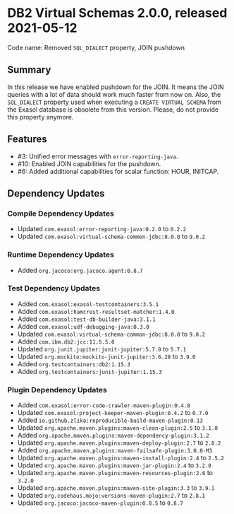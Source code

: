 # DB2 Virtual Schemas 2.0.0, released 2021-05-12

Code name: Removed `SQL_DIALECT` property, JOIN pushdown

## Summary

In this release we have enabled pushdown for the JOIN. It means the JOIN queries with a lot of data should work much faster from now on.
Also, the `SQL_DIALECT` property used when executing a `CREATE VIRTUAL SCHEMA` from the Exasol database is obsolete from this version. Please, do not provide this property anymore.

## Features

* #3: Unified error messages with `error-reporting-java`. 
* #10: Enabled JOIN capabilities for the pushdown.
* #6: Added additional capabilities for scalar function: HOUR, INITCAP.

## Dependency Updates

### Compile Dependency Updates

* Updated `com.exasol:error-reporting-java:0.2.0` to `0.2.2`
* Updated `com.exasol:virtual-schema-common-jdbc:8.0.0` to `9.0.2`

### Runtime Dependency Updates

* Added `org.jacoco:org.jacoco.agent:0.8.7`

### Test Dependency Updates

* Added `com.exasol:exasol-testcontainers:3.5.1`
* Added `com.exasol:hamcrest-resultset-matcher:1.4.0`
* Added `com.exasol:test-db-builder-java:3.1.1`
* Added `com.exasol:udf-debugging-java:0.3.0`
* Updated `com.exasol:virtual-schema-common-jdbc:8.0.0` to `9.0.2`
* Added `com.ibm.db2:jcc:11.5.5.0`
* Updated `org.junit.jupiter:junit-jupiter:5.7.0` to `5.7.1`
* Updated `org.mockito:mockito-junit-jupiter:3.6.28` to `3.9.0`
* Added `org.testcontainers:db2:1.15.3`
* Added `org.testcontainers:junit-jupiter:1.15.3`

### Plugin Dependency Updates

* Added `com.exasol:error-code-crawler-maven-plugin:0.4.0`
* Updated `com.exasol:project-keeper-maven-plugin:0.4.2` to `0.7.0`
* Added `io.github.zlika:reproducible-build-maven-plugin:0.13`
* Updated `org.apache.maven.plugins:maven-clean-plugin:2.5` to `3.1.0`
* Added `org.apache.maven.plugins:maven-dependency-plugin:3.1.2`
* Updated `org.apache.maven.plugins:maven-deploy-plugin:2.7` to `2.8.2`
* Added `org.apache.maven.plugins:maven-failsafe-plugin:3.0.0-M3`
* Updated `org.apache.maven.plugins:maven-install-plugin:2.4` to `2.5.2`
* Updated `org.apache.maven.plugins:maven-jar-plugin:2.4` to `3.2.0`
* Updated `org.apache.maven.plugins:maven-resources-plugin:2.6` to `3.2.0`
* Updated `org.apache.maven.plugins:maven-site-plugin:3.3` to `3.9.1`
* Updated `org.codehaus.mojo:versions-maven-plugin:2.7` to `2.8.1`
* Updated `org.jacoco:jacoco-maven-plugin:0.8.5` to `0.8.7`
